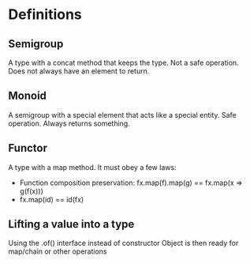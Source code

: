# Definitions

## Semigroup
A type with a concat method that keeps the type.
Not a safe operation. Does not always have an element to return.

## Monoid
A semigroup with a special element that acts like a special entity.
Safe operation. Always returns something.

## Functor
A type with a map method. It must obey a few laws:
- Function composition preservation: fx.map(f).map(g) == fx.map(x => g(f(x)))
- fx.map(id) == id(fx)

## Lifting a value into a type
Using the .of() interface instead of constructor
Object is then ready for map/chain or other operations
